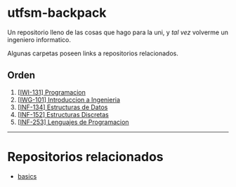 # utfsm-backpack

Un repositorio lleno de las cosas que hago para la uni, y _tal vez_ volverme un ingeniero informatico.

Algunas carpetas poseen links a repositorios relacionados.

## Orden

1. [[IWI-131] Programacion](https://github.com/moxwel/utfsm-backpack/tree/main/%5BIWI-131%5D%20Programacion)
2. [[IWG-101] Introduccion a Ingenieria](https://github.com/moxwel/utfsm-backpack/tree/main/%5BIWG-101%5D%20Introduccion%20a%20Ingenieria)
3. [[INF-134] Estructuras de Datos](https://github.com/moxwel/utfsm-backpack/tree/main/%5BINF-134%5D%20Estructuras%20de%20Datos)
4. [[INF-152] Estructuras Discretas](https://github.com/moxwel/utfsm-backpack/tree/main/%5BINF-152%5D%20Estructuras%20Discretas)
5. [[INF-253] Lenguajes de Programacion](https://github.com/moxwel/utfsm-backpack/tree/main/%5BINF-253%5D%20Lenguajes%20de%20Programacion)

---

# Repositorios relacionados

* [basics](https://github.com/moxwel/basics)
